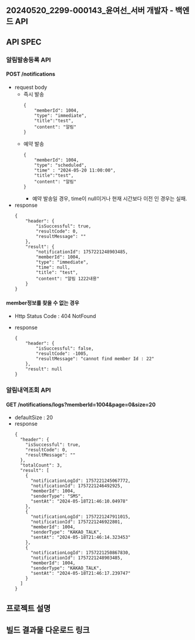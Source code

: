 ## 20240520_2299-000143_윤여선_서버 개발자 - 백엔드 API




## API SPEC
### 알림발송등록 API 
#### POST /notifications
* request body 
  * 즉시 발송 
    ```json5
    {
        "memberId": 1004,
        "type": "immediate",
        "title":"test",
        "content": "알림"
    }
    ```
  * 예약 발송
    ```json5
    {
        "memberId": 1004,
        "type": "scheduled",
        "time" : "2024-05-20 11:00:00",
        "title":"test",
        "content": "알림"
    }
    ```
    - 예약 발송일 경우, time이 null이거나 현재 시간보다 이전 인 경우는 실패.
* response
    ```json5
    {
        "header": {
            "isSuccessful": true,
            "resultCode": 0,
            "resultMessage": ""
        },
        "result": {
            "notificationId": 1757221248903485,
            "memberId": 1004,
            "type": "immediate",
            "time": null,
            "title": "test",
            "content": "알림 1222내용"
        }
    }
    ```
#### member정보를 찾을 수 없는 경우 
* Http Status Code : 404 NotFound 
* response

    ```json5
    {
        "header": {
            "isSuccessful": false,
            "resultCode": -1005,
            "resultMessage": "cannot find member Id : 22"
        },
        "result": null
    }
    ```

### 알림내역조회 API 
#### GET /notifications/logs?memberId=1004&page=0&size=20
* defaultSize : 20 
* response
    ```json5
    {
      "header": {
        "isSuccessful": true,
        "resultCode": 0,
        "resultMessage": ""
      },
      "totalCount": 3,
      "result": [
        {
          "notificationLogId": 1757221245067772,
          "notificationId": 1757221246492925,
          "memberId": 1004,
          "senderType": "SMS",
          "sentAt": "2024-05-18T21:46:10.04978"
        },
        {
          "notificationLogId": 1757221247911015,
          "notificationId": 1757221246922801,
          "memberId": 1004,
          "senderType": "KAKAO_TALK",
          "sentAt": "2024-05-18T21:46:14.323453"
        },
        {
          "notificationLogId": 1757221250867830,
          "notificationId": 1757221248903485,
          "memberId": 1004,
          "senderType": "KAKAO_TALK",
          "sentAt": "2024-05-18T21:46:17.239747"
        }
      ]
    }
    ```

## 프로젝트 설명



## 빌드 결과물 다운로드 링크 